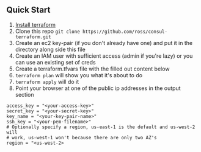 ## Quick Start

1. [Install terraform](https://www.terraform.io/downloads.html)
1. Clone this repo `git clone https://github.com/ross/consul-terraform.git`
1. Create an ec2 key-pair (if you don't already have one) and put it in the directory along side this file
1. Create an IAM user with sufficient access (admin if you're lazy) or you can use an existing set of creds
1. Create a terraform.tfvars file with the filled out content below
1. `terraform plan` will show you what it's about to do
1. `terraform apply` will do it
1. Point your browser at one of the public ip addresses in the output section

```
access_key = "<your-access-key>"
secret_key = "<your-secret-key>"
key_name = "<your-key-pair-name>"
ssh_key = "<your-pem-filename>"
# Optionally specify a region, us-east-1 is the default and us-west-2 will
# work, us-west-1 won't because there are only two AZ's
region = "<us-west-2>
```
